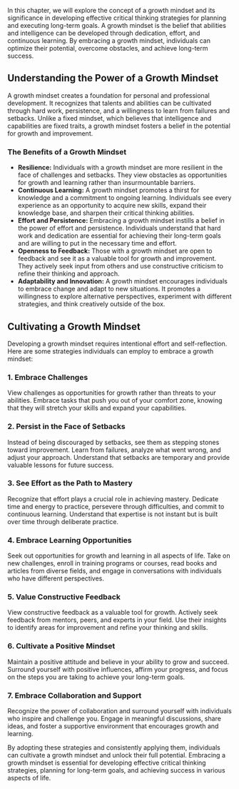 
In this chapter, we will explore the concept of a growth mindset and its significance in developing effective critical thinking strategies for planning and executing long-term goals. A growth mindset is the belief that abilities and intelligence can be developed through dedication, effort, and continuous learning. By embracing a growth mindset, individuals can optimize their potential, overcome obstacles, and achieve long-term success.

Understanding the Power of a Growth Mindset
-------------------------------------------

A growth mindset creates a foundation for personal and professional development. It recognizes that talents and abilities can be cultivated through hard work, persistence, and a willingness to learn from failures and setbacks. Unlike a fixed mindset, which believes that intelligence and capabilities are fixed traits, a growth mindset fosters a belief in the potential for growth and improvement.

### The Benefits of a Growth Mindset

* **Resilience:** Individuals with a growth mindset are more resilient in the face of challenges and setbacks. They view obstacles as opportunities for growth and learning rather than insurmountable barriers.
* **Continuous Learning:** A growth mindset promotes a thirst for knowledge and a commitment to ongoing learning. Individuals see every experience as an opportunity to acquire new skills, expand their knowledge base, and sharpen their critical thinking abilities.
* **Effort and Persistence:** Embracing a growth mindset instills a belief in the power of effort and persistence. Individuals understand that hard work and dedication are essential for achieving their long-term goals and are willing to put in the necessary time and effort.
* **Openness to Feedback:** Those with a growth mindset are open to feedback and see it as a valuable tool for growth and improvement. They actively seek input from others and use constructive criticism to refine their thinking and approach.
* **Adaptability and Innovation:** A growth mindset encourages individuals to embrace change and adapt to new situations. It promotes a willingness to explore alternative perspectives, experiment with different strategies, and think creatively outside of the box.

Cultivating a Growth Mindset
----------------------------

Developing a growth mindset requires intentional effort and self-reflection. Here are some strategies individuals can employ to embrace a growth mindset:

### 1. Embrace Challenges

View challenges as opportunities for growth rather than threats to your abilities. Embrace tasks that push you out of your comfort zone, knowing that they will stretch your skills and expand your capabilities.

### 2. Persist in the Face of Setbacks

Instead of being discouraged by setbacks, see them as stepping stones toward improvement. Learn from failures, analyze what went wrong, and adjust your approach. Understand that setbacks are temporary and provide valuable lessons for future success.

### 3. See Effort as the Path to Mastery

Recognize that effort plays a crucial role in achieving mastery. Dedicate time and energy to practice, persevere through difficulties, and commit to continuous learning. Understand that expertise is not instant but is built over time through deliberate practice.

### 4. Embrace Learning Opportunities

Seek out opportunities for growth and learning in all aspects of life. Take on new challenges, enroll in training programs or courses, read books and articles from diverse fields, and engage in conversations with individuals who have different perspectives.

### 5. Value Constructive Feedback

View constructive feedback as a valuable tool for growth. Actively seek feedback from mentors, peers, and experts in your field. Use their insights to identify areas for improvement and refine your thinking and skills.

### 6. Cultivate a Positive Mindset

Maintain a positive attitude and believe in your ability to grow and succeed. Surround yourself with positive influences, affirm your progress, and focus on the steps you are taking to achieve your long-term goals.

### 7. Embrace Collaboration and Support

Recognize the power of collaboration and surround yourself with individuals who inspire and challenge you. Engage in meaningful discussions, share ideas, and foster a supportive environment that encourages growth and learning.

By adopting these strategies and consistently applying them, individuals can cultivate a growth mindset and unlock their full potential. Embracing a growth mindset is essential for developing effective critical thinking strategies, planning for long-term goals, and achieving success in various aspects of life.

